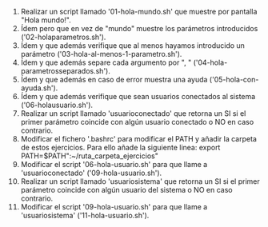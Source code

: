 1. Realizar un script llamado '01-hola-mundo.sh' que muestre por pantalla "Hola mundo!".
2. Ídem pero que en vez de "mundo" muestre los parámetros introducidos ('02-holaparametros.sh').
3. Ídem y que además verifique que al menos hayamos introducido un parámetro ('03-hola-al-menos-1-parametro.sh').
4. Ídem y que además separe cada argumento por ", " ('04-hola-parametrosseparados.sh').
5. Ídem y que además en caso de error muestra una ayuda ('05-hola-con-ayuda.sh').
6. Ídem y que además verifique que sean usuarios conectados al sistema ('06-holausuario.sh').
7. Realizar un script llamado 'usuarioconectado' que retorna un SI si el primer parámetro coincide con algún usuario conectado o NO en caso contrario.
8. Modificar el fichero '.bashrc' para modificar el PATH y añadir la carpeta de estos ejercicios. Para ello añade la siguiente linea: export    PATH=$PATH":~/ruta_carpeta_ejercicios"
9. Modificar el script '06-hola-usuario.sh' para que llame a 'usuarioconectado' ('09-hola-usuario.sh').
10. Realizar un script llamado 'usuariosistema' que retorna un SI si el primer parámetro coincide con algún usuario del sistema o NO en caso contrario.
11. Modificar el script '09-hola-usuario.sh' para que llame a 'usuariosistema' ('11-hola-usuario.sh').
